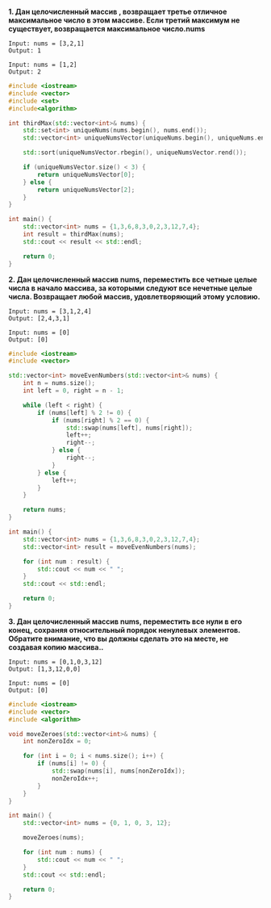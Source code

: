 ****1. Дан целочисленный массив , возвращает третье отличное максимальное число в этом массиве. Если третий максимум не существует, возвращается максимальное число.nums****

```Пример 1:
Input: nums = [3,2,1]
Output: 1
```
```Пример 2:
Input: nums = [1,2]
Output: 2
```

```cpp
#include <iostream>
#include <vector>
#include <set>
#include<algorithm>

int thirdMax(std::vector<int>& nums) {
    std::set<int> uniqueNums(nums.begin(), nums.end());
    std::vector<int> uniqueNumsVector(uniqueNums.begin(), uniqueNums.end());

    std::sort(uniqueNumsVector.rbegin(), uniqueNumsVector.rend());

    if (uniqueNumsVector.size() < 3) {
        return uniqueNumsVector[0];
    } else {
        return uniqueNumsVector[2];
    }
}

int main() {
    std::vector<int> nums = {1,3,6,8,3,0,2,3,12,7,4};
    int result = thirdMax(nums);
    std::cout << result << std::endl;

    return 0;
}
```

****2. Дан целочисленный массив nums, переместить все четные целые числа в начало массива, за которыми следуют все нечетные целые числа.
Возвращает любой массив, удовлетворяющий этому условию.****

```Пример 1:
Input: nums = [3,1,2,4]
Output: [2,4,3,1]
```
```Пример 2:
Input: nums = [0]
Output: [0]
```

```cpp
#include <iostream>
#include <vector>

std::vector<int> moveEvenNumbers(std::vector<int>& nums) {
    int n = nums.size();
    int left = 0, right = n - 1;

    while (left < right) {
        if (nums[left] % 2 != 0) {
            if (nums[right] % 2 == 0) {
                std::swap(nums[left], nums[right]);
                left++;
                right--;
            } else {
                right--;
            }
        } else {
            left++;
        }
    }

    return nums;
}

int main() {
    std::vector<int> nums = {1,3,6,8,3,0,2,3,12,7,4};
    std::vector<int> result = moveEvenNumbers(nums);

    for (int num : result) {
        std::cout << num << " ";
    }
    std::cout << std::endl;

    return 0;
}
```
****3. Дан целочисленный массив nums, переместить все нули в его конец, сохраняя относительный порядок ненулевых элементов.
Обратите внимание, что вы должны сделать это на месте, не создавая копию массива..****

```Пример 1:
Input: nums = [0,1,0,3,12]
Output: [1,3,12,0,0]
```
```Пример 2:
Input: nums = [0]
Output: [0]
```
```cpp
#include <iostream>
#include <vector>
#include <algorithm>

void moveZeroes(std::vector<int>& nums) {
    int nonZeroIdx = 0;

    for (int i = 0; i < nums.size(); i++) {
        if (nums[i] != 0) {
            std::swap(nums[i], nums[nonZeroIdx]);
            nonZeroIdx++;
        }
    }
}

int main() {
    std::vector<int> nums = {0, 1, 0, 3, 12};

    moveZeroes(nums);

    for (int num : nums) {
        std::cout << num << " ";
    }
    std::cout << std::endl;

    return 0;
}
```
